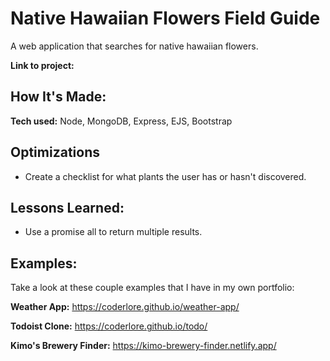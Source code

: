 # Native Hawaiian Flowers Field Guide
A web application that searches for native hawaiian flowers.

**Link to project:** 


## How It's Made:

**Tech used:** Node, MongoDB, Express, EJS, Bootstrap


## Optimizations

- Create a checklist for what plants the user has or hasn't discovered.

## Lessons Learned:

- Use a promise all to return multiple results.

## Examples:
Take a look at these couple examples that I have in my own portfolio:

**Weather App:** https://coderlore.github.io/weather-app/

**Todoist Clone:** https://coderlore.github.io/todo/

**Kimo's Brewery Finder:** https://kimo-brewery-finder.netlify.app/

